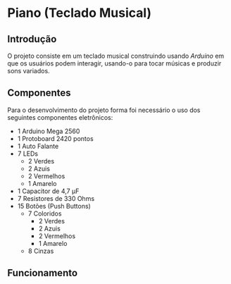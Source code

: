 # Piano (Teclado Musical)

## Introdução 
O projeto consiste em um teclado musical construindo usando *Arduino* em que os usuários podem interagir, usando-o para tocar músicas e produzir sons variados.

## Componentes
Para o desenvolvimento do projeto forma foi necessário o uso dos seguintes componentes eletrônicos:
- 1 Arduino Mega 2560
- 1 Protoboard 2420 pontos
- 1 Auto Falante
- 7 LEDs
    - 2 Verdes
    - 2 Azuis
    - 2 Vermelhos
    - 1 Amarelo
- 1 Capacitor de 4,7 µF
- 7 Resistores de 330 Ohms
- 15 Botões (Push Buttons)
    - 7 Coloridos
        - 2 Verdes
        - 2 Azuis
        - 2 Vermelhos
        - 1 Amarelo
    - 8 Cinzas
## Funcionamento
